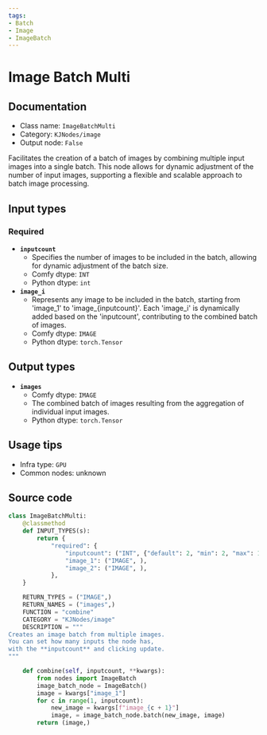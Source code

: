 ```yaml
---
tags:
- Batch
- Image
- ImageBatch
---
```


# Image Batch Multi
## Documentation
- Class name: `ImageBatchMulti`
- Category: `KJNodes/image`
- Output node: `False`

Facilitates the creation of a batch of images by combining multiple input images into a single batch. This node allows for dynamic adjustment of the number of input images, supporting a flexible and scalable approach to batch image processing.
## Input types
### Required
- **`inputcount`**
    - Specifies the number of images to be included in the batch, allowing for dynamic adjustment of the batch size.
    - Comfy dtype: `INT`
    - Python dtype: `int`
- **`image_i`**
    - Represents any image to be included in the batch, starting from 'image_1' to 'image_{inputcount}'. Each 'image_i' is dynamically added based on the 'inputcount', contributing to the combined batch of images.
    - Comfy dtype: `IMAGE`
    - Python dtype: `torch.Tensor`
## Output types
- **`images`**
    - Comfy dtype: `IMAGE`
    - The combined batch of images resulting from the aggregation of individual input images.
    - Python dtype: `torch.Tensor`
## Usage tips
- Infra type: `GPU`
- Common nodes: unknown


## Source code
```python
class ImageBatchMulti:
    @classmethod
    def INPUT_TYPES(s):
        return {
            "required": {
                "inputcount": ("INT", {"default": 2, "min": 2, "max": 1000, "step": 1}),
                "image_1": ("IMAGE", ),
                "image_2": ("IMAGE", ),
            },
    }

    RETURN_TYPES = ("IMAGE",)
    RETURN_NAMES = ("images",)
    FUNCTION = "combine"
    CATEGORY = "KJNodes/image"
    DESCRIPTION = """
Creates an image batch from multiple images.  
You can set how many inputs the node has,  
with the **inputcount** and clicking update.
"""

    def combine(self, inputcount, **kwargs):
        from nodes import ImageBatch
        image_batch_node = ImageBatch()
        image = kwargs["image_1"]
        for c in range(1, inputcount):
            new_image = kwargs[f"image_{c + 1}"]
            image, = image_batch_node.batch(new_image, image)
        return (image,)

```
